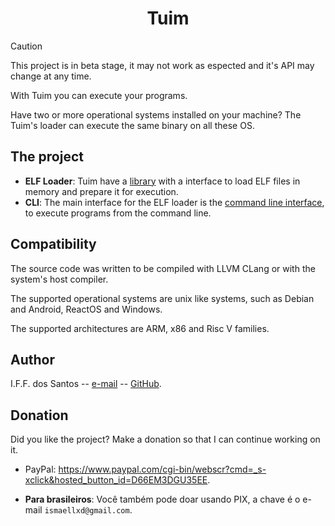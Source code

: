 
<h1 align="center">Tuim</h1>

> [!CAUTION]
> This project is in beta stage, it may not work as espected
> and it's API may change at any time.

With Tuim you can execute your programs.

Have two or more operational systems installed on your machine?
The Tuim's loader can execute the same binary on all these OS.

## The project

- **ELF Loader**: Tuim have a [library](src-loader)
   with a interface to load ELF files in memory and prepare it
   for execution.
- **CLI**: The main interface for the ELF loader is the
   [command line interface](src-cli), to execute programs from the
   command line.

## Compatibility

The source code was written to be compiled with LLVM CLang
or with the system's host compiler.

The supported operational systems are unix like systems,
such as Debian and Android,
ReactOS and Windows.

The supported architectures are ARM, x86 and Risc V families.

## Author

I.F.F. dos Santos --
[e-mail](ismaellxd@gmail.com) --
[GitHub](https://github.com/ismaeldamiao).

## Donation

Did you like the project? Make a donation so that I can continue working on it.

- PayPal: <https://www.paypal.com/cgi-bin/webscr?cmd=_s-xclick&hosted_button_id=D66EM3DGU35EE>.

- **Para brasileiros**: Você também pode doar usando PIX, a chave é o e-mail `ismaellxd@gmail.com`.
